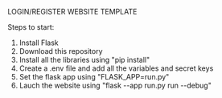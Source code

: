 LOGIN/REGISTER WEBSITE TEMPLATE

Steps to start:

1. Install Flask
2. Download this repository
3. Install all the libraries using "pip install"
4. Create a .env file and add all the variables and secret keys
5. Set the flask app using "FLASK_APP=run.py"
6. Lauch the website using "flask --app run.py run --debug"